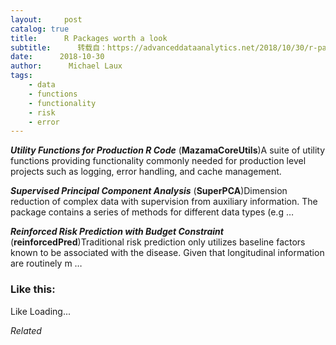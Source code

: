 ```yaml
---
layout:     post
catalog: true
title:      R Packages worth a look
subtitle:      转载自：https://advanceddataanalytics.net/2018/10/30/r-packages-worth-a-look-1319/
date:      2018-10-30
author:      Michael Laux
tags:
    - data
    - functions
    - functionality
    - risk
    - error
---
```


***Utility Functions for Production R Code*** (**MazamaCoreUtils**)A suite of utility functions providing functionality commonly needed for production level projects such as logging, error handling, and cache management.

***Supervised Principal Component Analysis*** (**SuperPCA**)Dimension reduction of complex data with supervision from auxiliary information. The package contains a series of methods for different data types (e.g …

***Reinforced Risk Prediction with Budget Constraint*** (**reinforcedPred**)Traditional risk prediction only utilizes baseline factors known to be associated with the disease. Given that longitudinal information are routinely m …





### Like this:

Like Loading...


*Related*


